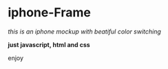 # iphone-Frame
 
*this is an iphone mockup with beatiful color switching*

**just javascript, html and css**

enjoy
